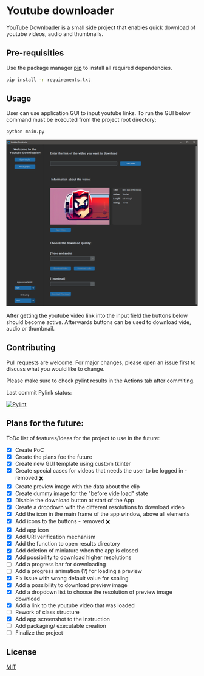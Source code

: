 # Youtube downloader

YouTube Downloader is a small side project that enables quick download of youtube videos, audio and thumbnails.

## Pre-requisities

Use the package manager [pip](https://pip.pypa.io/en/stable/) to install all
required dependencies.

```bash
pip install -r requirements.txt
```

## Usage

User can use application GUI to input youtube links. To run the GUI below command must be executed from the project root directory:

```bash
python main.py
```

![Main App view](/resources/app_view.PNG?raw=true "Main window view")

After getting the youtube video link into the input field the buttons below should become active. Afterwards buttons can be used to download vide, audio or thumbnail.

## Contributing

Pull requests are welcome. For major changes, please open an issue first
to discuss what you would like to change.

Please make sure to check pylint results in the Actions tab after commiting.

Last commit Pylink status:

[![Pylint](https://github.com/WojMam/youtube-downloader/actions/workflows/pylint.yml/badge.svg)](https://github.com/WojMam/youtube-downloader/actions/workflows/pylint.yml)

## Plans for the future:

ToDo list of features/ideas for the project to use in the future:

- [x] Create PoC
- [x] Create the plans foe the future
- [x] Create new GUI template using custom tkinter
- [x] Create special cases for videos that needs the user to be logged in - removed :heavy_multiplication_x:
- [x] Create preview image with the data about the clip
- [x] Create dummy image for the "before vide load" state
- [x] Disable the download button at start of the App
- [x] Create a dropdown with the different resolutions to download video
- [x] Add the icon in the main frame of the app window, above all elements
- [x] Add icons to the buttons - removed :heavy_multiplication_x:
- [x] Add app icon
- [x] Add URl verification mechanism
- [x] Add the function to open results directory
- [x] Add deletion of miniature when the app is closed
- [x] Add possibility to download higher resolutions
- [ ] Add a progress bar for downloading
- [ ] Add a progress animation (?) for loading a preview
- [x] Fix issue with wrong default value for scaling
- [x] Add a possibility to download preview image
- [x] Add a dropdown list to choose the resolution of preview image download
- [x] Add a link to the youtube video that was loaded
- [ ] Rework of class structure
- [x] Add app screenshot to the instruction
- [ ] Add packaging/ executable creation
- [ ] Finalize the project

## License

[MIT](https://choosealicense.com/licenses/mit/)
